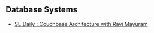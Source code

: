 ## Database Systems

- [SE Daily : Couchbase Architecture with Ravi Mayuram](https://softwareengineeringdaily.com/2022/01/28/couchbase-architecture-with-ravi/)
